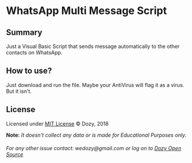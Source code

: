 # WhatsApp Multi Message Script

## Summary
Just a Visual Basic Script that sends message automatically to the other contacts on WhatsApp.

## How to use?
Just download and run the file. Maybe your AntiVirus will flag it as a virus. But it isn't. 

## License
Licensed under [MIT License](LICENSE) © Dozy, 2018

__Note:__ _It doesn't collect any data or is made for Educational Purposes only._


###### For any other issue contact: _wedozy@gmail.com_ or log on to [Dozy Open Source](http://open-source.dozy.in?ref=wa_mm?refr=github)
